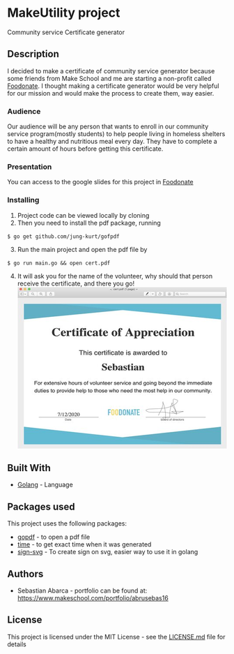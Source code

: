 # MakeUtility project
Community service Certificate generator

## Description
I decided to make a certificate of community service generator because some
friends from Make School and me are starting a non-profit called [Foodonate](https://www.foodonate.org/).
I thought making a certificate generator would be very helpful for our mission and
would make the process to create them, way easier.

### Audience
Our audience will be any person that wants to enroll in our community service program(mostly students)
to help people living in homeless shelters to have a healthy and nutritious meal every day. They have
to complete a certain amount of hours before getting this certificate.

### Presentation
You can access to the google slides for this project in [Foodonate](https://docs.google.com/presentation/d/1IGxQGcDkec0Gq_0mgR2SdhhFZNvT5ubAbfo7jKbk160/edit#slide=id.g8c3ad5d6ee_0_27)
### Installing

1. Project code can be viewed locally by cloning
2. Then you need to install the pdf package, running
```
$ go get github.com/jung-kurt/gofpdf
```
3. Run the main project and open the pdf file by
```
$ go run main.go && open cert.pdf
```
4. It will ask you for the name of the volunteer, why should that person receive the certificate, and there you go!
![alt text](https://github.com/abrusebas1997/makeutility/blob/master/images/certificate%20(2).jpg)
## Built With

* [Golang](https://golang.org/) - Language

## Packages used
This project uses the following packages:

* [gopdf](https://github.com/jung-kurt/gofpdf) - to open a pdf file
* [time](https://golang.org/pkg/time/) - to get exact time when it was generated
* [sign-svg](https://willowsystems.github.io/jSignature/#/demo/) - To create sign on svg, easier way to use it in golang

## Authors

* Sebastian Abarca - portfolio can be found at:
https://www.makeschool.com/portfolio/abrusebas16


## License

This project is licensed under the MIT License - see the [LICENSE.md](LICENSE.md) file for details
